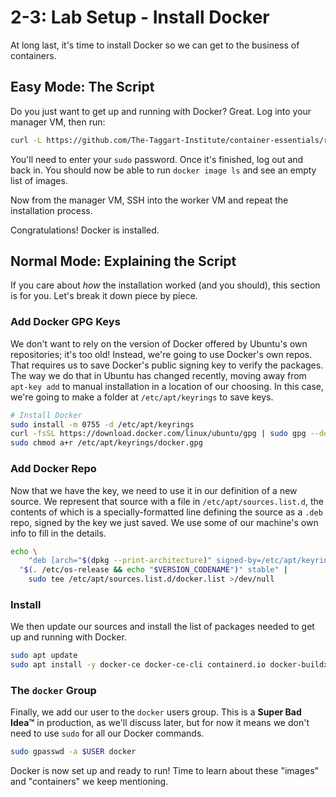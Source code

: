 # 2-3: Lab Setup - Install Docker

At long last, it's time to install Docker so we can get to the business of containers. 

## Easy Mode: The Script

Do you just want to get up and running with Docker? Great. Log into your manager VM, then run:

```bash
curl -L https://github.com/The-Taggart-Institute/container-essentials/raw/main/2-setup/install-docker.sh | bash
```

You'll need to enter your `sudo` password. Once it's finished, log out and back in. You should now be able to run `docker image ls` and see an empty list of images.

Now from the manager VM, SSH into the worker VM and repeat the installation process. 

Congratulations! Docker is installed.

## Normal Mode: Explaining the Script

If you care about _how_ the installation worked (and you should), this section is for you. Let's break it down piece by piece.


### Add Docker GPG Keys

We don't want to rely on the version of Docker offered by Ubuntu's own repositories; it's too old! Instead, we're going to use Docker's own repos. That requires us to save Docker's public signing key to verify the packages. The way we do that in Ubuntu has changed recently, moving away from `apt-key add` to manual installation in a location of our choosing. In this case, we're going to make a folder at `/etc/apt/keyrings` to save keys.

```bash
# Install Docker
sudo install -m 0755 -d /etc/apt/keyrings
curl -fsSL https://download.docker.com/linux/ubuntu/gpg | sudo gpg --dearmor -o /etc/apt/keyrings/docker.gpg
sudo chmod a+r /etc/apt/keyrings/docker.gpg
```
### Add Docker Repo

Now that we have the key, we need to use it in our definition of a new source. We represent that source with a file in `/etc/apt/sources.list.d`, the contents of which is a specially-formatted line defining the source as a `.deb` repo, signed by the key we just saved. We use some of our machine's own info to fill in the details.

```bash
echo \
	"deb [arch="$(dpkg --print-architecture)" signed-by=/etc/apt/keyrings/docker.gpg] https://download.docker.com/linux/ubuntu \
  "$(. /etc/os-release && echo "$VERSION_CODENAME")" stable" |
	sudo tee /etc/apt/sources.list.d/docker.list >/dev/null
```
### Install

We then update our sources and install the list of packages needed to get up and running with Docker.

```bash
sudo apt update
sudo apt install -y docker-ce docker-ce-cli containerd.io docker-buildx-plugin docker-compose-plugin
```

### The `docker` Group

Finally, we add our user to the `docker` users group. This is a **Super Bad Idea™** in production, as we'll discuss later, but for now it means we don't need to use `sudo` for all our Docker commands.

```bash
sudo gpasswd -a $USER docker
```

Docker is now set up and ready to run! Time to learn about these "images" and "containers" we keep mentioning.

